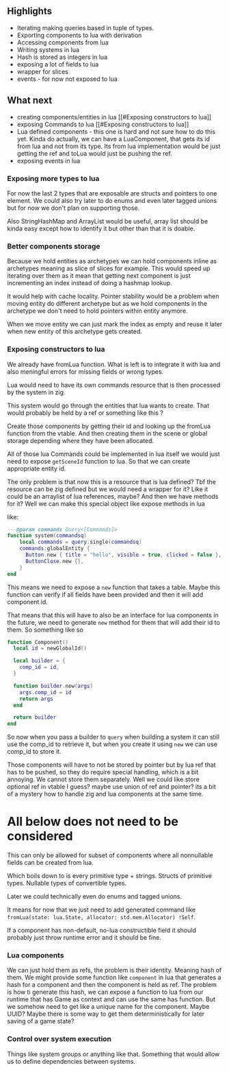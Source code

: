 ## Highlights

- Iterating making queries based in tuple of types.
- Exporting components to lua with derivation
- Accessing components from lua
- Writing systems in lua
- Hash is stored as integers in lua
- exposing a lot of fields to lua
- wrapper for slices 
- events - for now not exposed to lua 

## What next

- creating components/entities in lua [[#Exposing constructors to lua]]
- exposing Commands to lua [[#Exposing constructors to lua]]
- Lua defined components - this one is hard and not sure how to do this yet.
  Kinda do actually, we can have a LuaComponent, that gets its id from lua and not from 
  its type. Its from lua implementation would be just getting the ref and toLua would 
  just be pushing the ref.
- exposing events in lua

### Exposing more types to lua

For now the last 2 types that are exposable are structs and pointers to one element.
We could also try later to do enums and even later tagged unions but for now
we don't plan on supporting those.

Also StringHashMap and ArrayList would be useful, array list should be kinda easy
except how to identify it but other than that it is doable.

### Better components storage

Because we hold entities as archetypes we can hold components
inline as archetypes meaning as slice of slices for example.
This would speed up iterating over them as it mean that getting 
next component is just incrementing an index instead of 
doing a hashmap lookup.

It would help with cache locality. Pointer stability would be a problem when
moving entity do different archetype but as we hold components in the archetype
we don't need to hold pointers within entity anymore. 

When we move entity we can just mark the index as empty and reuse it 
later when new entity of this archetype gets created. 


### Exposing constructors to lua

We already have fromLua function. What is left is to
integrate it with lua and also meningful errors for missing fields or wrong types.

Lua would need to have its own commands resource that is then
processed by the system in zig. 


This system would go through the entities that lua wants to create. 
That would probably be held by a ref or something like this ? 

Create those components by getting their id and looking up the fromLua function
from the vtable. And then creating them in the scene or global storage depending where
they have been allocated. 

All of those lua Commands could be implemented in lua itself we would just need to expose
`getSceneId` function to lua. So that we can create appropriate entity id.

The only problem is that now this is a resource that is lua defined? 
Tbf the resource can be zig defined but we would need a wrapper for it? 
Like it could be an arraylist of lua references, maybe? And then we have methods for it? 
Well we can make this special object like expose methods in lua

like: 

```lua
---@param commands Query<[Commands]>
function system(commandsq)
    local commands = query.single(commandsq)
    commands:globalEntity {
      Button.new { title = "hello", visible = true, clicked = false },
      ButtonClose.new {},
    }
end
```

This means we need to expose a `new` function that takes a table.
Maybe this function can verify if all fields have been provided and
then it will add component id. 

That means that this will have to also be an interface for lua components
in the future, we need to generate `new` method for them that will add their id to them.
So something like so

```lua
function Component()
  local id = newGlobalId()

  local builder = {
    comp_id = id,
  }

  function builder.new(args) 
    args.comp_id = id
    return args
  end

  return builder
end
```

So now when you pass a builder to `query` when building a system it can still use the 
comp_id to retrieve it, but when you create it using `new` we can use comp_id to
store it. 

Those components will have to not be stored by pointer but by lua ref that 
has to be pushed, so they do require special handling, which is a bit annoying.
We cannot store them separately. Well we could like store optional
ref in vtable I guess? maybe use union of ref and pointer? 
its a bit of a mystery how to handle zig and lua components at the same time.

All below does not need to be considered
====================================

This can only be allowed for subset of components where
all nonnullable fields can be created from lua.

Which boils down to is every primitive type + strings.
Structs of primitive types.
Nullable types of convertible types.

Later we could technically even do enums and tagged unions.

It means for now that we just need to add generated command like
`fromLua(state: lua.State, allocator: std.mem.Allocator) !Self`.

If a component has non-default, no-lua constructible field it should probably
just throw runtime error and it should be fine.

### Lua components

We can just hold them as refs, the problem is their identity.
Meaning hash of them.
We might provide some function like `component` in lua that generates
a hash for a component and then the component is held as ref.
The problem is how ti generate this hash, we can expose a function to lua
from our runtime that has Game as context and can use the same has function.
But we somehow need to get like a unique name for the component. Maybe UUID? 
Maybe there is some way to get them deterministically for later saving of
a game state?

### Control over system execution 

Things like system groups or anything like that.
Something that would allow us to define dependencies between systems.
